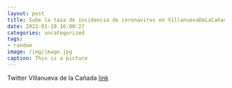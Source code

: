```yaml
---
layout: post
title: Sube la tasa de incidencia de coronavirus en VillanuevaDeLaCañada. 🙏Extrememos las medidas de prevención.     Protejámonos, ...
date: 2022-01-18 16:00:27
categories: uncategorized
tags:
- random
image: /img/image.jpg
caption: This is a picture
---
```

Twitter Villanueva de la Cañada [link](https://twitter.com/AytoVDLCanada/status/1483468994317369347)
